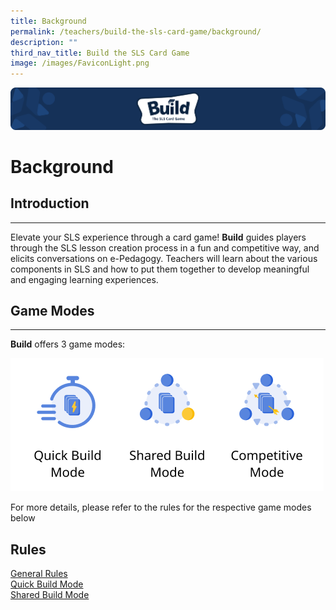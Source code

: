 ```yaml
---
title: Background
permalink: /teachers/build-the-sls-card-game/background/
description: ""
third_nav_title: Build the SLS Card Game
image: /images/FaviconLight.png
---
```

<img src="/images/SLS%20Build/banner2.png">
<h1 id="background">Background</h1>
<h2 id="introduction">Introduction</h2>
<hr>
<p> Elevate your SLS experience through a card game! <strong>Build</strong> guides players through the SLS lesson creation process in a fun and competitive way, and elicits conversations on e-Pedagogy. Teachers will learn about the various components in SLS and how to put them together to develop meaningful and engaging learning experiences.</p>
<h2 id="game-modes">Game Modes</h2>
<hr>
<p><strong>Build</strong> offers 3 game modes:</p>
<p><img alt="" src="/images/SLS%20Build/3%20game%20modes.png"></p>
<p> For more details, please refer to the rules for the respective game modes below</p>
<h2 id="rules">Rules</h2>
<p><a target="_blank" href="/teachers/build-the-sls-card-game/general-rules/">General Rules</a>
<br><a target="_blank" href="/teachers/build-the-sls-card-game/quick-build-mode/">Quick Build Mode</a>
<br><a target="_blank" href="/teachers/build-the-sls-card-game/shared-build-mode/">Shared Build Mode</a></p>
